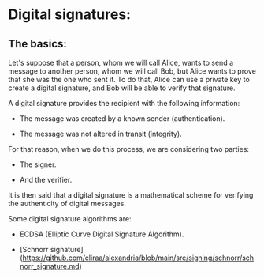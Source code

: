 # Digital signatures:

## The basics:

Let's suppose that a person, whom we will call Alice, wants to send a message to another person, whom we will call Bob, but Alice wants to prove that she was the one who sent it. To do that, Alice can use a private key to create a digital signature, and Bob will be able to verify that signature.

A digital signature provides the recipient with the following information:

- The message was created by a known sender (authentication).

- The message was not altered in transit (integrity).

For that reason, when we do this process, we are considering two parties:

- The signer.

- And the verifier.

It is then said that a digital signature is a mathematical scheme for verifying the authenticity of digital messages.

Some digital signature algorithms are:

- ECDSA (Elliptic Curve Digital Signature Algorithm).

- [Schnorr signature] (https://github.com/cliraa/alexandria/blob/main/src/signing/schnorr/schnorr_signature.md)
